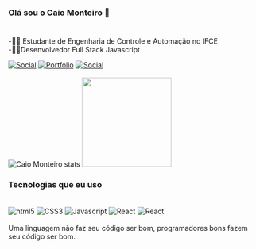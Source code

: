 ### Olá sou o Caio Monteiro 👋
#

-👨‍🎓 Estudante de Engenharia de Controle e Automação no IFCE
<br/>
-👨‍💻Desenvolvedor Full Stack Javascript
<br/>


[![Social](https://img.shields.io/badge/LinkedIn-0077B5?style=for-the-badge&logo=linkedin&logoColor=white)](https://www.linkedin.com/in/caio-monteiro-4ab4591b8/)
[![Portfolio](https://img.shields.io/badge/Portfólio-0A0A0A?style=for-the-badge&logo=devdotto&logoColor=white)](https://caiomonteir0.github.io/Portfolio/)
[![Social](https://img.shields.io/badge/Codepen-000000?style=for-the-badge&logo=codepen&logoColor=white)](https://codepen.io/CaioMonteir0/pens/public?cursor=ZD0xJm89MCZwPTEmdj02NTc1ODIxNw==)<br/><br/>
![Caio Monteiro stats](https://github-readme-stats.vercel.app/api?username=CaioMonteir0&show_icons=true&theme=tokyonight)
<img height="180em" src="https://camo.githubusercontent.com/4e95e6592c41ccfe153c2522cc6fd82c49485e50ddde7cc390fcb88a16c6542f/68747470733a2f2f6769746875622d726561646d652d73746174732d7575346368676d74692d6775696e6166656c69782e76657263656c2e6170702f6170692f746f702d6c616e67732f3f757365726e616d653d6775696e6166656c6978266c61796f75743d636f6d70616374266c616e67735f636f756e743d37267468656d653d64726163756c61" data-canonical-src="https://github-readme-stats-uu4chgmti-CaioMonteir0.vercel.app/api/top-langs/?username=guinafelix&amp;layout=compact&amp;langs_count=7&amp;theme=dracula" style="max-width: 100%;">


### Tecnologias que eu uso

<div style="display: inline_block"><br/>
<img align="center" alt="html5" src="https://img.shields.io/badge/HTML5-E34F26?style=for-the-badge&logo=html5&logoColor=white" />
<img align="center" alt="CSS3" src="https://img.shields.io/badge/CSS3-1572B6?style=for-the-badge&logo=css3&logoColor=white" />
<img align="center" alt="Javascript" src="https://img.shields.io/badge/JavaScript-F7DF1E?style=for-the-badge&logo=javascript&logoColor=black" />
<img align="center" alt="React" src="https://img.shields.io/badge/React-20232A?style=for-the-badge&logo=react&logoColor=61DAFB" />
<img align="center" alt="React" src="https://img.shields.io/badge/Node.js-43853D?style=for-the-badge&logo=node.js&logoColor=white" />
</div>
<br/>
Uma linguagem não faz seu código ser bom, programadores bons fazem seu código ser bom.
